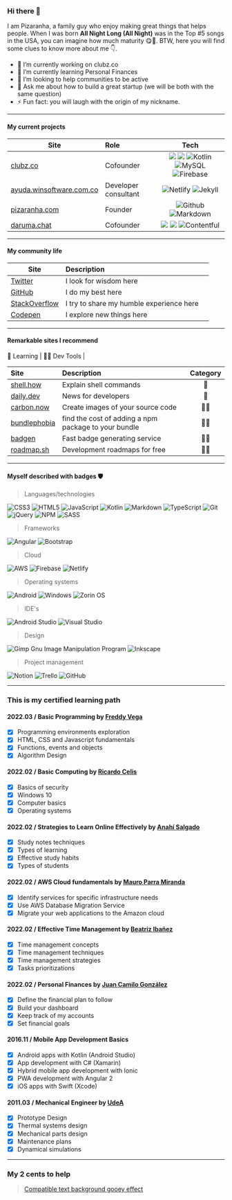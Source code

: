 ### Hi there 👋

I am Pizaranha, a family guy who enjoy making great things that helps people. When I was born **All Night Long (All Night)** was in the Top #5 songs in the USA, you can imagine how much maturity 😋🦖. BTW, here you will find some clues to know more about me 👇.

- 🔭 I’m currently working on clubz.co
- 🌱 I’m currently learning Personal Finances 
- 👯 I’m looking to help communities to be active
- 💬 Ask me about how to build a great startup (we will be both with the same question)
- ⚡ Fun fact: you will laugh with the origin of my nickname.

---

#### My current projects

| Site                            | Role             | Tech  |
| -------------                   |:-------------           | :-----:|
| [clubz.co](https://clubz.co)    | Cofounder     | ![](https://img.shields.io/badge/angular-%23DD0031.svg?style=flat&logo=angular&logoColor=white) ![](https://img.shields.io/badge/AWS-%23FF9900.svg?style=flat&logo=amazon-aws&logoColor=white) ![Kotlin](https://img.shields.io/badge/kotlin-%230095D5.svg?style=flat&logo=kotlin&logoColor=white) ![MySQL](https://img.shields.io/badge/mysql-%2300f.svg?style=flat&logo=mysql&logoColor=white) ![Firebase](https://img.shields.io/badge/firebase-%23039BE5.svg?style=flat&logo=firebase)|
| [ayuda.winsoftware.com.co](https://ayuda.winsoftware.com.co)    | Developer consultant     | ![Netlify](https://img.shields.io/badge/netlify-%23000000.svg?style=flat&logo=netlify&logoColor=#00C7B7) ![Jekyll](https://img.shields.io/badge/jekyll-%23DD0031.svg?style=flat&logo=jekyll&logoColor=white) |
| [pizaranha.com](https://pizaranha.com)    | Founder     | ![Github](https://img.shields.io/badge/github-%23000000.svg?style=flat&logo=github&logoColor=#00C7B7) ![Markdown](https://img.shields.io/badge/markdown-%23DD0031.svg?style=flat&logo=markdown&logoColor=white) |
| [daruma.chat](https://daruma.chat)    | Cofounder     | ![](https://img.shields.io/badge/gatsby-%23DD0031.svg?style=flat&logo=gatsby&logoColor=white) ![](https://img.shields.io/badge/AWS-%23FF9900.svg?style=flat&logo=amazon-aws&logoColor=white) ![Contentful](https://img.shields.io/badge/contentful-%230095D5.svg?style=flat&logo=contentful&logoColor=white) |

---

#### My community life

| Site                                                                     | Description                                         |   |
| -------------                                                            |:-------------                                       | :-----:|
| [Twitter](https://twitter.com/pizaranha)                                 | I look for wisdom here                              |  |
| [GitHub](https://github.com/pizaranha)                                   | I do my best here                                   |  |
| [StackOverflow](https://stackoverflow.com/users/8328361/pizaranha)       | I try to share my humble experience here            |  |
| [Codepen](https://codepen.io/pizaranha)                                  | I explore new things here                           |  |

---

#### Remarkable sites I recommend

📗 Learning | 👨‍🏫 Dev Tools | 

| Site                                     | Description                                          | Category  |
| :-------------                           |:-------------                                        | :-----:|
| [shell.how](https://shell.how)           | Explain shell commands                               | 📗 |
| [daily.dev](https://daily.dev)           | News for developers                                  | 📗 |
| [carbon.now](https://carbon.now.sh)      | Create images of your source code                    | 👨‍🏫 |
| [bundlephobia](https://bundlephobia.com) | find the cost of adding a npm package to your bundle | 👨‍🏫 |
| [badgen](https://badgen.net/)            | Fast badge generating service                        | 👨‍🏫 |
| [roadmap.sh](https://roadmap.sh/)        | Development roadmaps for free                        | 👨‍🏫 |

---

#### Myself described with badges 🛡️

> Languages/technologies

![CSS3](https://img.shields.io/badge/css3-%231572B6.svg?style=flat&logo=css3&logoColor=white)
![HTML5](https://img.shields.io/badge/html5-%23E34F26.svg?style=flat&logo=html5&logoColor=white)
![JavaScript](https://img.shields.io/badge/javascript-%23323330.svg?style=flat&logo=javascript&logoColor=%23F7DF1E)
![Kotlin](https://img.shields.io/badge/kotlin-%230095D5.svg?style=flat&logo=kotlin&logoColor=white)
![Markdown](https://img.shields.io/badge/markdown-%23000000.svg?style=flat&logo=markdown&logoColor=white)
![TypeScript](https://img.shields.io/badge/typescript-%23007ACC.svg?style=flat&logo=typescript&logoColor=white)
![Git](https://img.shields.io/badge/git-%23F05033.svg?style=flat&logo=git&logoColor=white)
![jQuery](https://img.shields.io/badge/jquery-%230769AD.svg?style=flat&logo=jquery&logoColor=white)
![NPM](https://img.shields.io/badge/NPM-%23000000.svg?style=flat&logo=npm&logoColor=white)
![SASS](https://img.shields.io/badge/SASS-hotpink.svg?style=flat&logo=SASS&logoColor=white)

> Frameworks

![Angular](https://img.shields.io/badge/angular-%23DD0031.svg?style=flat&logo=angular&logoColor=white)
![Bootstrap](https://img.shields.io/badge/bootstrap-%23563D7C.svg?style=flat&logo=bootstrap&logoColor=white)

> Cloud

![AWS](https://img.shields.io/badge/AWS-%23FF9900.svg?style=flat&logo=amazon-aws&logoColor=white)
![Firebase](https://img.shields.io/badge/firebase-%23039BE5.svg?style=flat&logo=firebase)
![Netlify](https://img.shields.io/badge/netlify-%23000000.svg?style=flat&logo=netlify&logoColor=#00C7B7)

> Operating systems

![Android](https://img.shields.io/badge/Android-3DDC84?style=flat&logo=android&logoColor=white)
![Windows](https://img.shields.io/badge/Windows-0078D6?style=flat&logo=windows&logoColor=white)
![Zorin OS](https://img.shields.io/badge/-Zorin%20OS-%2310AAEB?style=flat&logo=zorin&logoColor=white)

> IDE's

![Android Studio](https://img.shields.io/badge/Android%20Studio-3DDC84.svg?style=flat&logo=android-studio&logoColor=white)
![Visual Studio](https://img.shields.io/badge/Visual%20Studio-5C2D91.svg?style=flat&logo=visual-studio&logoColor=white)

> Design

![Gimp Gnu Image Manipulation Program](https://img.shields.io/badge/Gimp-657D8B?style=flat&logo=gimp&logoColor=FFFFFF)
![Inkscape](https://img.shields.io/badge/Inkscape-e0e0e0?style=flat&logo=inkscape&logoColor=080A13)

> Project management

![Notion](https://img.shields.io/badge/Notion-%23000000.svg?style=flat&logo=notion&logoColor=white)
![Trello](https://img.shields.io/badge/Trello-%23026AA7.svg?style=flat&logo=Trello&logoColor=white)
![GitHub](https://img.shields.io/badge/github-%23121011.svg?style=flat&logo=github&logoColor=white)

---

### This is my certified learning path

#### 2022.03 / Basic Programming by [Freddy Vega](https://github.com/freddier)

- [x] Programming environments exploration
- [x] HTML, CSS and Javascript fundamentals
- [x] Functions, events and objects
- [x] Algorithm Design

#### 2022.02 / Basic Computing by [Ricardo Celis](https://twitter.com/celismx)

- [x] Basics of security
- [x] Windows 10
- [x] Computer basics
- [x] Operating systems

#### 2022.02 / Strategies to Learn Online Effectively by [Anahí Salgado](https://twitter.com/anncode)

- [x] Study notes techniques
- [x] Types of learning
- [x] Effective study habits
- [x] Types of students
     
#### 2022.02 / AWS Cloud fundamentals by [Mauro Parra Miranda](https://github.com/mauropm)

- [x] Identify services for specific infrastructure needs
- [x] Use AWS Database Migration Service
- [x] Migrate your web applications to the Amazon cloud

#### 2022.02 / Effective Time Management by [Beatriz Ibañez](https://twitter.com/beatrixip)

- [x] Time management concepts
- [x] Time management techniques
- [x] Time management strategies
- [x] Tasks prioritizations

#### 2022.02 / Personal Finances by [Juan Camilo González](https://twitter.com/FiguroLatam)

- [x] Define the financial plan to follow
- [x] Build your dashboard
- [x] Keep track of my accounts
- [x] Set financial goals

#### 2016.11 / Mobile App Development Basics

- [x] Android apps with Kotlin (Android Studio)
- [x] App development with C# (Xamarin)
- [x] Hybrid mobile app development with Ionic
- [x] PWA development with Angular 2
- [x] iOS apps with Swift (Xcode)

#### 2011.03 / Mechanical Engineer by [UdeA](https://www.udea.edu.co/wps/portal/udea/web/inicio/unidades-academicas/ingenieria/estudiar-facultad/pregrados/ingenieria-mecanica)

- [x] Prototype Design
- [x] Thermal systems design
- [x] Mechanical parts design
- [x] Maintenance plans
- [x] Dynamical simulations

---

### My 2 cents to help

> [Compatible text background gooey effect](https://codepen.io/pizaranha/pen/NWwEXaV)
